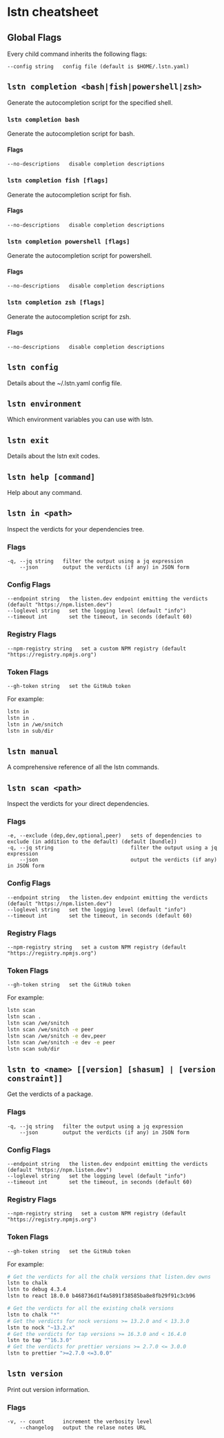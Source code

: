 # lstn cheatsheet

## Global Flags

Every child command inherits the following flags:

```
--config string   config file (default is $HOME/.lstn.yaml)
```

## `lstn completion <bash|fish|powershell|zsh>`

Generate the autocompletion script for the specified shell.

### `lstn completion bash`

Generate the autocompletion script for bash.

#### Flags

```
--no-descriptions   disable completion descriptions
```

### `lstn completion fish [flags]`

Generate the autocompletion script for fish.

#### Flags

```
--no-descriptions   disable completion descriptions
```

### `lstn completion powershell [flags]`

Generate the autocompletion script for powershell.

#### Flags

```
--no-descriptions   disable completion descriptions
```

### `lstn completion zsh [flags]`

Generate the autocompletion script for zsh.

#### Flags

```
--no-descriptions   disable completion descriptions
```

## `lstn config`

Details about the ~/.lstn.yaml config file.

## `lstn environment`

Which environment variables you can use with lstn.

## `lstn exit`

Details about the lstn exit codes.

## `lstn help [command]`

Help about any command.

## `lstn in <path>`

Inspect the verdicts for your dependencies tree.

### Flags

```
-q, --jq string   filter the output using a jq expression
    --json        output the verdicts (if any) in JSON form
```

### Config Flags

```
--endpoint string   the listen.dev endpoint emitting the verdicts (default "https://npm.listen.dev")
--loglevel string   set the logging level (default "info")
--timeout int       set the timeout, in seconds (default 60)
```

### Registry Flags

```
--npm-registry string   set a custom NPM registry (default "https://registry.npmjs.org")
```

### Token Flags

```
--gh-token string   set the GitHub token
```

For example:

```bash
lstn in
lstn in .
lstn in /we/snitch
lstn in sub/dir
```

## `lstn manual`

A comprehensive reference of all the lstn commands.

## `lstn scan <path>`

Inspect the verdicts for your direct dependencies.

### Flags

```
-e, --exclude (dep,dev,optional,peer)   sets of dependencies to exclude (in addition to the default) (default [bundle])
-q, --jq string                         filter the output using a jq expression
    --json                              output the verdicts (if any) in JSON form
```

### Config Flags

```
--endpoint string   the listen.dev endpoint emitting the verdicts (default "https://npm.listen.dev")
--loglevel string   set the logging level (default "info")
--timeout int       set the timeout, in seconds (default 60)
```

### Registry Flags

```
--npm-registry string   set a custom NPM registry (default "https://registry.npmjs.org")
```

### Token Flags

```
--gh-token string   set the GitHub token
```

For example:

```bash
lstn scan
lstn scan .
lstn scan /we/snitch
lstn scan /we/snitch -e peer
lstn scan /we/snitch -e dev,peer
lstn scan /we/snitch -e dev -e peer
lstn scan sub/dir
```

## `lstn to <name> [[version] [shasum] | [version constraint]]`

Get the verdicts of a package.

### Flags

```
-q, --jq string   filter the output using a jq expression
    --json        output the verdicts (if any) in JSON form
```

### Config Flags

```
--endpoint string   the listen.dev endpoint emitting the verdicts (default "https://npm.listen.dev")
--loglevel string   set the logging level (default "info")
--timeout int       set the timeout, in seconds (default 60)
```

### Registry Flags

```
--npm-registry string   set a custom NPM registry (default "https://registry.npmjs.org")
```

### Token Flags

```
--gh-token string   set the GitHub token
```

For example:

```bash
# Get the verdicts for all the chalk versions that listen.dev owns
lstn to chalk
lstn to debug 4.3.4
lstn to react 18.0.0 b468736d1f4a5891f38585ba8e8fb29f91c3cb96

# Get the verdicts for all the existing chalk versions
lstn to chalk "*"
# Get the verdicts for nock versions >= 13.2.0 and < 13.3.0
lstn to nock "~13.2.x"
# Get the verdicts for tap versions >= 16.3.0 and < 16.4.0
lstn to tap "^16.3.0"
# Get the verdicts for prettier versions >= 2.7.0 <= 3.0.0
lstn to prettier ">=2.7.0 <=3.0.0"
```

## `lstn version`

Print out version information.

### Flags

```
-v, -- count      increment the verbosity level
    --changelog   output the relase notes URL
```

